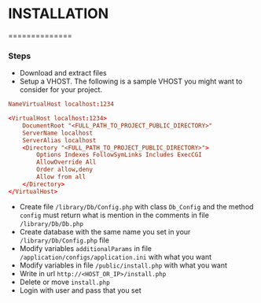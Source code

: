 # INSTALLATION
==============
### Steps
- Download and extract files
- Setup a VHOST. The following is a sample VHOST you might want to consider for your project.

```conf
NameVirtualHost localhost:1234

<VirtualHost localhost:1234>
    DocumentRoot "<FULL_PATH_TO_PROJECT_PUBLIC_DIRECTORY>"
    ServerName localhost
    ServerAlias localhost
	<Directory "<FULL_PATH_TO_PROJECT_PUBLIC_DIRECTORY>">
		Options Indexes FollowSymLinks Includes ExecCGI
		AllowOverride All
		Order allow,deny
		Allow from all
	</Directory>
</VirtualHost>
```
- Create file ```/library/Db/Config.php``` with class ```Db_Config``` and the method ```config``` must return what is mention in the comments in file ```/library/Db/Db.php```
- Create database with the same name you set in your ```/library/Db/Config.php``` file
- Modify variables ```additionalParams``` in file ```/application/configs/application.ini``` with what you want
- Modify variables in file ```/public/install.php``` with what you want
- Write in url ```http://<HOST_OR_IP>/install.php```
- Delete or move ```install.php```
- Login with user and pass that you set